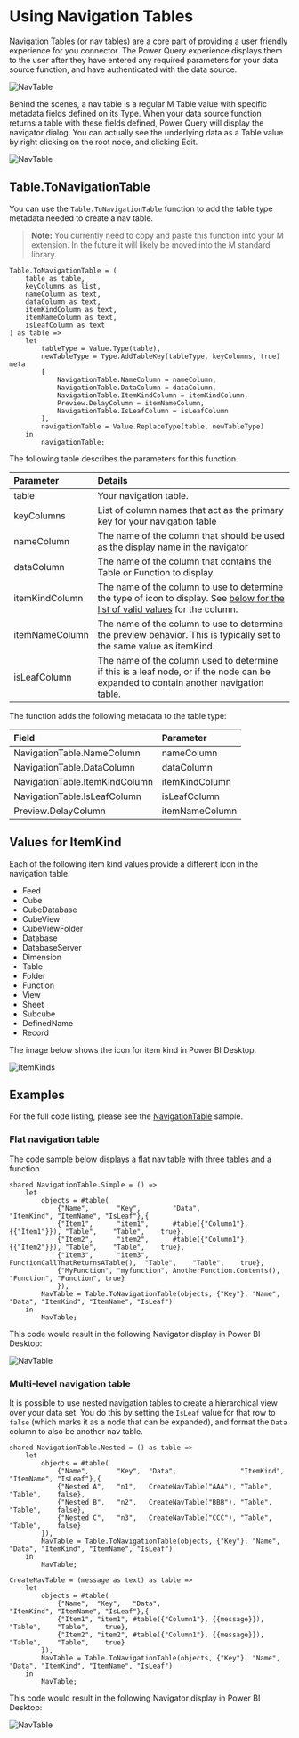 # Using Navigation Tables
Navigation Tables (or nav tables) are a core part of providing a user friendly experience for you connector. The Power Query experience displays them to the user after they have entered any required parameters for your data source function, and have authenticated with the data source. 

![NavTable](../blobs/navtable.png)

Behind the scenes, a nav table is a regular M Table value with specific metadata fields defined on its Type. When your data source function returns a table with these fields defined, Power Query will display the navigator dialog. You can actually see the underlying data as a Table value by right clicking on the root node, and clicking Edit. 

![NavTable](../blobs/navTableAsTable.png)

## Table.ToNavigationTable
You can use the `Table.ToNavigationTable` function to add the table type metadata needed to create a nav table. 

> **Note:** You currently need to copy and paste this function into your M extension. In the future it will likely be moved into the M standard library.

```
Table.ToNavigationTable = (
    table as table,
    keyColumns as list,
    nameColumn as text,
    dataColumn as text,
    itemKindColumn as text,
    itemNameColumn as text,
    isLeafColumn as text
) as table =>
    let
        tableType = Value.Type(table),
        newTableType = Type.AddTableKey(tableType, keyColumns, true) meta 
        [
            NavigationTable.NameColumn = nameColumn, 
            NavigationTable.DataColumn = dataColumn,
            NavigationTable.ItemKindColumn = itemKindColumn, 
            Preview.DelayColumn = itemNameColumn, 
            NavigationTable.IsLeafColumn = isLeafColumn
        ],
        navigationTable = Value.ReplaceType(table, newTableType)
    in
        navigationTable;
```
The following table describes the parameters for this function.

| Parameter      | Details         |
|:---------------|:----------------|
| table          | Your navigation table.   |
| keyColumns     | List of column names that act as the primary key for your navigation table      |
| nameColumn     | The name of the column that should be used as the display name in the navigator |
| dataColumn     | The name of the column that contains the Table or Function to display           |
| itemKindColumn | The name of the column to use to determine the type of icon to display. See [below for the list of valid values](#values-for-itemkind) for the column.  |
| itemNameColumn | The name of the column to use to determine the preview behavior. This is typically set to the same value as itemKind. |
| isLeafColumn   | The name of the column used to determine if this is a leaf node, or if the node can be expanded to contain another navigation table. |

The function adds the following metadata to the table type:

| Field                          | Parameter       |
|:-------------------------------|:----------------|
| NavigationTable.NameColumn     | nameColumn      |
| NavigationTable.DataColumn     | dataColumn      |
| NavigationTable.ItemKindColumn | itemKindColumn  |
| NavigationTable.IsLeafColumn   | isLeafColumn    |
| Preview.DelayColumn            | itemNameColumn  |

## Values for ItemKind
Each of the following item kind values provide a different icon in the navigation table. 

* Feed
* Cube
* CubeDatabase
* CubeView
* CubeViewFolder
* Database
* DatabaseServer
* Dimension
* Table
* Folder
* Function
* View
* Sheet
* Subcube
* DefinedName
* Record

The image below shows the icon for item kind in Power BI Desktop. 

![ItemKinds](../blobs/itemKinds.png)

## Examples
For the full code listing, please see the [NavigationTable](../samples/NavigationTable) sample.

### Flat navigation table
The code sample below displays a flat nav table with three tables and a function.

```
shared NavigationTable.Simple = () =>
    let
        objects = #table(
            {"Name",       "Key",        "Data",                           "ItemKind", "ItemName", "IsLeaf"},{
            {"Item1",      "item1",      #table({"Column1"}, {{"Item1"}}), "Table",    "Table",    true},
            {"Item2",      "item2",      #table({"Column1"}, {{"Item2"}}), "Table",    "Table",    true},
            {"Item3",      "item3",      FunctionCallThatReturnsATable(),  "Table",    "Table",    true},            
            {"MyFunction", "myfunction", AnotherFunction.Contents(),       "Function", "Function", true}
            }),
        NavTable = Table.ToNavigationTable(objects, {"Key"}, "Name", "Data", "ItemKind", "ItemName", "IsLeaf")
    in
        NavTable;
```

This code would result in the following Navigator display in Power BI Desktop:

![NavTable](../blobs/navTableSample.png)


### Multi-level navigation table
It is possible to use nested navigation tables to create a hierarchical view over your data set. You do this by setting the `IsLeaf` value for that row to `false` (which marks it as a node that can be expanded), and format the `Data` column to also be another nav table. 

```
shared NavigationTable.Nested = () as table =>
    let
        objects = #table(
            {"Name",       "Key",  "Data",                "ItemKind", "ItemName", "IsLeaf"},{
            {"Nested A",   "n1",   CreateNavTable("AAA"), "Table",    "Table",    false},
            {"Nested B",   "n2",   CreateNavTable("BBB"), "Table",    "Table",    false},
            {"Nested C",   "n3",   CreateNavTable("CCC"), "Table",    "Table",    false}
        }),
        NavTable = Table.ToNavigationTable(objects, {"Key"}, "Name", "Data", "ItemKind", "ItemName", "IsLeaf")
    in
        NavTable;

CreateNavTable = (message as text) as table => 
    let
        objects = #table(
            {"Name",  "Key",   "Data",                           "ItemKind", "ItemName", "IsLeaf"},{
            {"Item1", "item1", #table({"Column1"}, {{message}}), "Table",    "Table",    true},
            {"Item2", "item2", #table({"Column1"}, {{message}}), "Table",    "Table",    true}
        }),
        NavTable = Table.ToNavigationTable(objects, {"Key"}, "Name", "Data", "ItemKind", "ItemName", "IsLeaf")
    in
        NavTable;

```
This code would result in the following Navigator display in Power BI Desktop:

![NavTable](../blobs/navTableNested.png)


